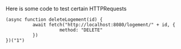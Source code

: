 Here is some code to test certain HTTPRequests
```
(async function deleteLogement(id) {
          await fetch("http://localhost:8080/logement/" + id, {
                    method: "DELETE"
          })
})("1")
```
